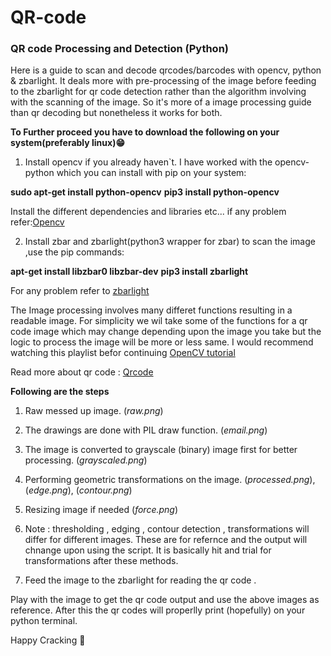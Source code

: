# QR-code
### QR code Processing and Detection (Python)
Here is a guide to scan and decode qrcodes/barcodes with opencv, python & zbarlight. It deals more with pre-processing of the image before feeding to the zbarlight for qr code detection rather than the algorithm involving with the scanning of the image.
So it's more of a image processing guide than qr decoding but nonetheless it works for both.

**To Further proceed you have to download the following on your system(preferably linux):grin:**
1. Install opencv if you already haven`t. I have worked with the opencv-python which you can install with pip on your system:

**sudo apt-get install python-opencv**
**pip3 install python-opencv**

Install the different dependencies and libraries etc... if any problem refer:[Opencv](http://www.pyimagesearch.com/2016/10/24/ubuntu-16-04-how-to-install-opencv/)

2. Install zbar and zbarlight(python3 wrapper for zbar) to scan the image ,use the pip commands:

**apt-get install libzbar0 libzbar-dev**
**pip3 install zbarlight**

For any problem refer to [zbarlight](https://pypi.python.org/pypi/zbarlight)

The Image processing involves many differet functions resulting in a readable image. For simplicity we wil take some of the functions for a qr code image which may change depending upon the image you take but the logic to process the image will be more or less same. I would recommend watching this playlist befor continuing [OpenCV tutorial](https://www.youtube.com/watch?v=Z78zbnLlPUA&list=PLQVvvaa0QuDdttJXlLtAJxJetJcqmqlQq)

Read more about qr code : [Qrcode](https://en.wikipedia.org/wiki/QR_code)

**Following are the steps**
 
 1. Raw messed up image.   (*raw.png*)
 
 2. The drawings are done with PIL draw function.   (*email.png*)
 
 3. The image is converted to grayscale (binary) image first for better processing. (*grayscaled.png*)
 
 4. Performing geometric transformations on the image. (*processed.png*), (*edge.png*), (*contour.png*)
 
 5. Resizing image if needed  (*force.png*)
 
 6. Note : thresholding , edging , contour detection , transformations will differ for different images. These are for refernce  and the output will chnange upon using the script. It is basically hit and trial for transformations after these methods.
 
 7. Feed the image to the zbarlight for reading the qr code .

Play with the image to get the qr code output and use the above images as reference.
After this the qr codes will properlly print (hopefully) on your python terminal.

Happy Cracking :metal:
